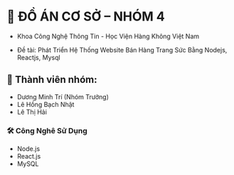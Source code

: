 # 📘 ĐỒ ÁN CƠ SỞ – NHÓM 4

- Khoa Công Nghệ Thông Tin - Học Viện Hàng Không Việt Nam

- Đề tài: Phát Triển Hệ Thống Website Bán Hàng Trang Sức Bằng Nodejs, Reactjs, Mysql

## 👥 Thành viên nhóm:

- Dương Minh Trí (Nhóm Trưởng)
- Lê Hồng Bạch Nhật
- Lê Thị Hải 

### 🛠 Công Nghê Sử Dụng
- Node.js  
- React.js  
- MySQL






